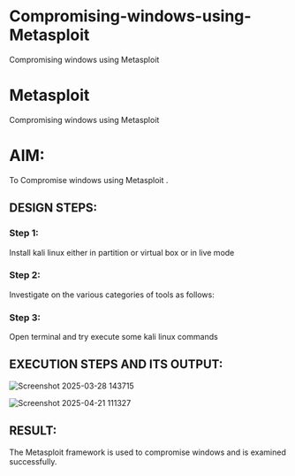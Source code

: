 # Compromising-windows-using-Metasploit
Compromising windows using Metasploit
# Metasploit
Compromising windows using Metasploit

# AIM:

To Compromise windows using Metasploit .

## DESIGN STEPS:

### Step 1:

Install kali linux either in partition or virtual box or in live mode

### Step 2:

Investigate on the various categories of tools as follows:

### Step 3:

Open terminal and try execute some kali linux commands

## EXECUTION STEPS AND ITS OUTPUT:

![Screenshot 2025-03-28 143715](https://github.com/user-attachments/assets/16f6f279-af4c-4f0b-99be-cf07b6118b40)

![Screenshot 2025-04-21 111327](https://github.com/user-attachments/assets/2762fc18-1a01-4cc6-9a48-98decae27df7)

## RESULT:
The Metasploit framework is  used to compromise windows and is examined successfully.
